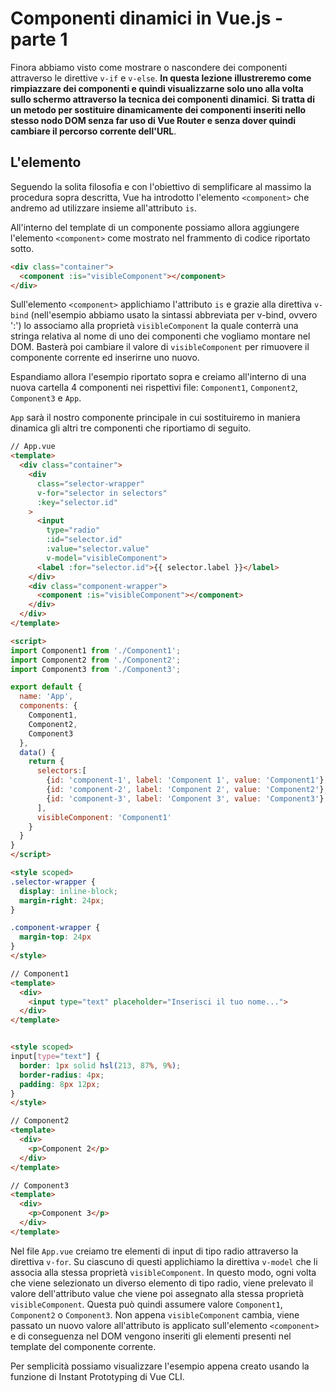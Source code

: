 # Componenti dinamici in Vue.js - parte 1

Finora abbiamo visto come mostrare o nascondere dei componenti attraverso le direttive `v-if` e `v-else`. **In questa lezione illustreremo come rimpiazzare dei componenti e quindi visualizzarne solo uno alla volta sullo schermo attraverso la tecnica dei componenti dinamici**. **Si tratta di un metodo per sostituire dinamicamente dei componenti inseriti nello stesso nodo DOM senza far uso di Vue Router e senza dover quindi cambiare il percorso corrente dell'URL**.

## L'elemento <component></component>

Seguendo la solita filosofia e con l'obiettivo di semplificare al massimo la procedura sopra descritta, Vue ha introdotto l'elemento `<component>` che andremo ad utilizzare insieme all'attributo `is`.

All'interno del template di un componente possiamo allora aggiungere l'elemento `<component>` come mostrato nel frammento di codice riportato sotto.

```html
<div class="container">
  <component :is="visibleComponent"></component>
</div>
```

Sull'elemento `<component>` applichiamo l'attributo `is` e grazie alla direttiva `v-bind` (nell'esempio abbiamo usato la sintassi abbreviata per v-bind, ovvero ':') lo associamo alla proprietà `visibleComponent` la quale conterrà una stringa relativa al nome di uno dei componenti che vogliamo montare nel DOM. Basterà poi cambiare il valore di `visibleComponent` per rimuovere il componente corrente ed inserirne uno nuovo.

Espandiamo allora l'esempio riportato sopra e creiamo all'interno di una nuova cartella 4 componenti nei rispettivi file: `Component1`, `Component2`, `Component3` e `App`.

`App` sarà il nostro componente principale in cui sostituiremo in maniera dinamica gli altri tre componenti che riportiamo di seguito.


```html
// App.vue
<template>
  <div class="container">
    <div 
      class="selector-wrapper" 
      v-for="selector in selectors" 
      :key="selector.id"
    >
      <input 
        type="radio" 
        :id="selector.id" 
        :value="selector.value" 
        v-model="visibleComponent">
      <label :for="selector.id">{{ selector.label }}</label>
    </div>
    <div class="component-wrapper">
      <component :is="visibleComponent"></component>
    </div>
  </div>
</template>

<script>
import Component1 from './Component1';
import Component2 from './Component2';
import Component3 from './Component3';

export default {
  name: 'App',
  components: {
    Component1,
    Component2,
    Component3
  },
  data() {
    return {
      selectors:[
        {id: 'component-1', label: 'Component 1', value: 'Component1'},
        {id: 'component-2', label: 'Component 2', value: 'Component2'},
        {id: 'component-3', label: 'Component 3', value: 'Component3'}
      ],
      visibleComponent: 'Component1'
    }
  }
}
</script>

<style scoped>
.selector-wrapper {
  display: inline-block;
  margin-right: 24px;
}

.component-wrapper {
  margin-top: 24px
}
</style>
```

```html
// Component1
<template>
  <div>
    <input type="text" placeholder="Inserisci il tuo nome...">
  </div>
</template>


<style scoped>
input[type="text"] {
  border: 1px solid hsl(213, 87%, 9%);
  border-radius: 4px;
  padding: 8px 12px;
}
</style>
```

```html
// Component2
<template>
  <div>
    <p>Component 2</p>
  </div>
</template>
```

```html
// Component3
<template>
  <div>
    <p>Component 3</p>
  </div>
</template>
```

Nel file `App.vue` creiamo tre elementi di input di tipo radio attraverso la direttiva `v-for`. Su ciascuno di questi applichiamo la direttiva `v-model` che li associa alla stessa proprietà `visibleComponent`. In questo modo, ogni volta che viene selezionato un diverso elemento di tipo radio, viene prelevato il valore dell'attributo value che viene poi assegnato alla stessa proprietà `visibleComponent`. Questa può quindi assumere valore `Component1`, `Component2` o `Component3`. Non appena `visibleComponent` cambia, viene passato un nuovo valore all'attributo is applicato sull'elemento `<component>` e di conseguenza nel DOM vengono inseriti gli elementi presenti nel template del componente corrente.

Per semplicità possiamo visualizzare l'esempio appena creato usando la funzione di Instant Prototyping di Vue CLI.

